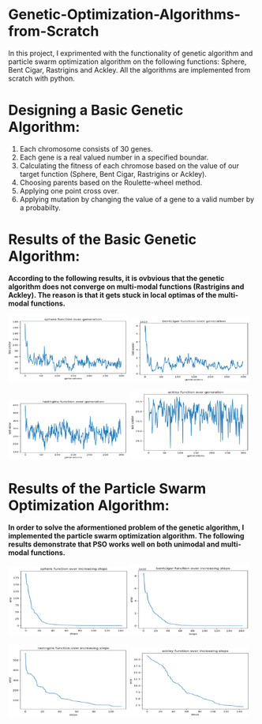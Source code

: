 # Genetic-Optimization-Algorithms-from-Scratch

In this project, I exprimented with the functionality of genetic algorithm and particle swarm optimization algorithm on the following functions: Sphere, Bent Cigar, Rastrigins and Ackley. All the algorithms are implemented from scratch with python.

# Designing a Basic Genetic Algorithm:
1. Each chromosome consists of 30 genes.
2. Each gene is a real valued number in a specified boundar.
3. Calculating the fitness of each chromose based on the value of our target function (Sphere, Bent Cigar, Rastrigins or Ackley).
4. Choosing parents based on the Roulette-wheel method.
5. Applying one point cross over.
6. Applying mutation by changing the value of a gene to a valid number by a probabilty.

# Results of the Basic Genetic Algorithm:
**According to the following results, it is ovbvious that the genetic algorithm does not converge on multi-modal functions (Rastrigins and Ackley). The reason is that it gets stuck in local optimas of the multi-modal functions.**

<p float="left">
  <img src="https://github.com/taravatp/Genetic-Optimization-Algorithms-from-Scratch/blob/main/Results/sphere_basic_genetic.png" width="48%%" />
  <img src="https://github.com/taravatp/Genetic-Optimization-Algorithms-from-Scratch/blob/main/Results/bentcigar_basic_genetic.png" width="48%%" /> 
</p>
<p float="left">
  <img src="https://github.com/taravatp/Genetic-Optimization-Algorithms-from-Scratch/blob/main/Results/rastrigins_basic_genetic.png" width="48%%" />
  <img src="https://github.com/taravatp/Genetic-Optimization-Algorithms-from-Scratch/blob/main/Results/ackley_basic_genetic.png" width="48%%" /> 
</p>

# Results of the Particle Swarm Optimization Algorithm:
**In order to solve the aformentioned problem of the genetic algorithm, I implemented the particle swarm optimization algorithm. The following results demonstrate that PSO works well on both unimodal and multi-modal functions.**

<p float="left">
  <img src="https://github.com/taravatp/Genetic-Optimization-Algorithms-from-Scratch/blob/main/Results/sphere_PSO.png" width="48%" />
  <img src="https://github.com/taravatp/Genetic-Optimization-Algorithms-from-Scratch/blob/main/Results/bentcigar_PSO.png" width="48%" /> 
</p>
<p float="left">
  <img src="https://github.com/taravatp/Genetic-Optimization-Algorithms-from-Scratch/blob/main/Results/rastrigins_PSO.png" width="48%" />
  <img src="https://github.com/taravatp/Genetic-Optimization-Algorithms-from-Scratch/blob/main/Results/ackley_PSO.png" width="48%" /> 
</p>
